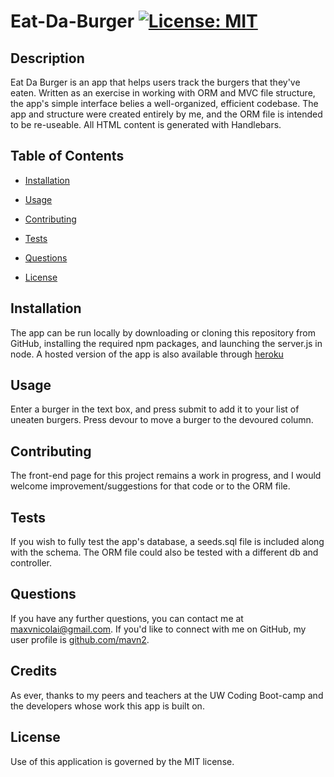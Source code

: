 # Eat-Da-Burger [![License: MIT](https://img.shields.io/badge/License-MIT-yellow.svg)](https://opensource.org/licenses/MIT)

## Description
Eat Da Burger is an app that helps users track the burgers that they've eaten. Written as an exercise in working with ORM and MVC file structure, the app's simple interface belies a well-organized, efficient codebase. The app and structure were created entirely by me, and the ORM file is intended to be re-useable. All HTML content is generated with Handlebars.

## Table of Contents

* [Installation](Installation)

* [Usage](Usage)

* [Contributing](Contributing)

* [Tests](Tests)

* [Questions](Questions)

* [License](License)

## Installation

The app can be run locally by downloading or cloning this repository from GitHub, installing the required npm packages, and launching the server.js in node.
A hosted version of the app is also available through [heroku](https://safe-gorge-00394.herokuapp.com/)

## Usage

Enter a burger in the text box, and press submit to add it to your list of uneaten burgers.
Press devour to move a burger to the devoured column.

## Contributing

The front-end page for this project remains a work in progress, and I would welcome improvement/suggestions for that code or to the ORM file.

## Tests

If you wish to fully test the app's database, a seeds.sql file is included along with the schema. The ORM file could also be tested with a different db and controller.

## Questions

If you have any further questions, you can contact me at maxvnicolai@gmail.com. If you'd like to connect with me on GitHub, my user profile is [github.com/mavn2](github.com/mavn2).

## Credits

As ever, thanks to my peers and teachers at the UW Coding Boot-camp and the developers whose work this app is built on.

## License

Use of this application is governed by the MIT license.
